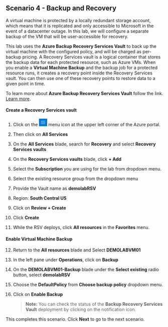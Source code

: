﻿## **Scenario 4 - Backup and Recovery**
A virtual machine is protected by a locally redundant storage account, which means that it is replicated and only accessible to Microsoft in the event of a datacenter outage. In this lab, we will configure a separate backup of the VM that will be user-accessible for recovery.

This lab uses the **Azure Backup Recovery Services Vault** to back up the virtual machine with the configured policy, and will be charged as per-backup pricing. A Recovery Services vault is a logical container that stores the backup data for each protected resource, such as Azure VMs. When you enable a **Virtual Machine Backup** and the backup job for a protected resource runs, it creates a recovery point inside the Recovery Services vault. You can then use one of these recovery points to restore data to a given point in time.

 To learn more about **Azure Backup Recovery Services Vault** follow the link. [Learn more](https://docs.microsoft.com/en-us/azure/backup/backup-azure-arm-vms). 

#### **Create a Recovery Services vault**

 1. Click on the ![Azure Menu](images/Hamburger.jpg)  menu icon at the upper left corner of the Azure portal.
 
 2. Then click on **All Services** 
 
 3. On the **All Services** blade, search for <copy>**Recovery**</copy> and select **Recovery Services vaults**
 
 4. On the **Recovery Services vaults** blade, click **+ Add**
 
 5. Select the **Subscription** you are using for the lab from dropdown menu.
 
 6. Select the existing resource group from the dropdown menu
 
 7. Provide the Vault name as <copy>**demolabRSV**</copy>
 
 8. Region: **South Central US**
 
 9. Click on **Review + Create**
 
10. Click **Create**

11. While the RSV deploys, click **All resources** in the **Favorites** menu.

#### **Enable Virtual Machine Backup**

12. Return to the **All resources** blade and Select **DEMOLABVM01**

13. In the left pane under **Operations**, click on **Backup**

14. On the **DEMOLABVM01-Backup** blade under the **Select existing** radio button, select <copy>**demolabRSV**</copy>

15. Choose the **DefaultPolicy** from **Choose backup policy** dropdown menu.

16. Click on **Enable Backup**

    > **Note:** You can check the status of the **Backup Recovery Services Vault** deployment by clicking on the notification icon. 
    
This completes this scenario. Click **Next** to go to the next scenario.
